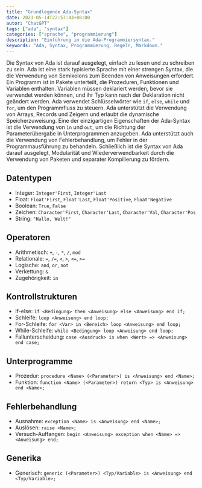 ```yaml
---
title: "Grundlegende Ada-Syntax"
date: 2023-05-14T22:57:43+08:00
autor: "ChatGPT"
tags: ["ada", "syntax"]
categories: ["sprache", "programmierung"]
description: "Einführung in die Ada-Programmiersyntax."
keywords: "Ada, Syntax, Programmierung, Regeln, Markdown."
---
```


Die Syntax von Ada ist darauf ausgelegt, einfach zu lesen und zu schreiben zu sein. Ada ist eine stark typisierte Sprache mit einer strengen Syntax, die die Verwendung von Semikolons zum Beenden von Anweisungen erfordert. Ein Programm ist in Pakete unterteilt, die Prozeduren, Funktionen und Variablen enthalten. Variablen müssen deklariert werden, bevor sie verwendet werden können, und ihr Typ kann nach der Deklaration nicht geändert werden. Ada verwendet Schlüsselwörter wie `if`, `else`, `while` und `for`, um den Programmfluss zu steuern. Ada unterstützt die Verwendung von Arrays, Records und Zeigern und erlaubt die dynamische Speicherzuweisung. Eine der einzigartigen Eigenschaften der Ada-Syntax ist die Verwendung von `in` und `out`, um die Richtung der Parameterübergabe in Unterprogrammen anzugeben. Ada unterstützt auch die Verwendung von Fehlerbehandlung, um Fehler in der Programmausführung zu behandeln. Schließlich ist die Syntax von Ada darauf ausgelegt, Modularität und Wiederverwendbarkeit durch die Verwendung von Paketen und separater Kompilierung zu fördern.

## Datentypen
- Integer: `Integer'First`, `Integer'Last`
- Float: `Float'First`, `Float'Last`, `Float'Positive`, `Float'Negative`
- Boolean: `True`, `False`
- Zeichen: `Character'First`, `Character'Last`, `Character'Val`, `Character'Pos`
- String: `"Hallo, Welt!"`

## Operatoren
- Arithmetisch: `+`, `-`, `*`, `/`, `mod`
- Relationale: `=`, `/=`, `<`, `>`, `<=`, `>=`
- Logische: `and`, `or`, `not`
- Verkettung: `&`
- Zugehörigkeit: `in`

## Kontrollstrukturen
- If-else: `if <Bedingung> then <Anweisung> else <Anweisung> end if;`
- Schleife: `loop <Anweisung> end loop;`
- For-Schleife: `for <Var> in <Bereich> loop <Anweisung> end loop;`
- While-Schleife: `while <Bedingung> loop <Anweisung> end loop;`
- Fallunterscheidung: `case <Ausdruck> is when <Wert> => <Anweisung> end case;`

## Unterprogramme
- Prozedur: `procedure <Name> (<Parameter>) is <Anweisung> end <Name>;`
- Funktion: `function <Name> (<Parameter>) return <Typ> is <Anweisung> end <Name>;`

## Fehlerbehandlung
- Ausnahme: `exception <Name> is <Anweisung> end <Name>;`
- Auslösen: `raise <Name>;`
- Versuch-Auffangen: `begin <Anweisung> exception when <Name> => <Anweisung> end;`

## Generika
- Generisch: `generic (<Parameter>) <Typ/Variable> is <Anweisung> end <Typ/Variable>;`